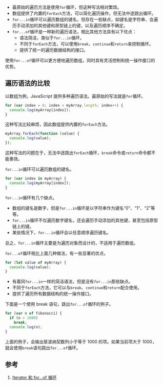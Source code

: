 - 最原始的遍历方法是使用`for`循环，但这种写法相对繁琐。
- 数组提供了内置的`forEach`方法，可以简化遍历操作，但无法中途跳出循环。
- `for...in`循环可以遍历数组的键名，但存在一些缺点，如键名是字符串、会遍历手动添加的其他键和原型链上的键，以及遍历顺序不确定。
- `for...of`循环是一种新的遍历语法，相比其他方法具有以下优点：
  - 语法简洁，类似于`for...in`循环。
  - 不同于`forEach`方法，可以使用`break`、`continue`和`return`来控制循环。
  - 提供了统一的遍历数据结构的接口。

使用`for...of`循环可以更方便地遍历数组，同时具有灵活控制和统一操作接口的优势。

## 遍历语法的比较

以数组为例，JavaScript 提供多种遍历语法。最原始的写法就是`for`循环。

```javascript
for (var index = 0; index < myArray.length; index++) {
  console.log(myArray[index]);
}
```

这种写法比较麻烦，因此数组提供内置的`forEach`方法。

```javascript
myArray.forEach(function (value) {
  console.log(value);
});
```

这种写法的问题在于，无法中途跳出`forEach`循环，`break`命令或`return`命令都不能奏效。

`for...in`循环可以遍历数组的键名。

```javascript
for (var index in myArray) {
  console.log(myArray[index]);
}
```

`for...in`循环有几个缺点。

- 数组的键名是数字，但是`for...in`循环是以字符串作为键名“0”、“1”、“2”等等。
- `for...in`循环不仅遍历数字键名，还会遍历手动添加的其他键，甚至包括原型链上的键。
- 某些情况下，`for...in`循环会以任意顺序遍历键名。

总之，`for...in`循环主要是为遍历对象而设计的，不适用于遍历数组。

`for...of`循环相比上面几种做法，有一些显著的优点。

```javascript
for (let value of myArray) {
  console.log(value);
}
```

- 有着同`for...in`一样的简洁语法，但是没有`for...in`那些缺点。
- 不同于`forEach`方法，它可以与`break`、`continue`和`return`配合使用。
- 提供了遍历所有数据结构的统一操作接口。

下面是一个使用 break 语句，跳出`for...of`循环的例子。

```javascript
for (var n of fibonacci) {
  if (n > 1000)
    break;
  console.log(n);
}
```

上面的例子，会输出斐波纳契数列小于等于 1000 的项。如果当前项大于 1000，就会使用`break`语句跳出`for...of`循环。

## 参考

1. [Iterator 和 for...of 循环](https://wangdoc.com/es6/iterator)
